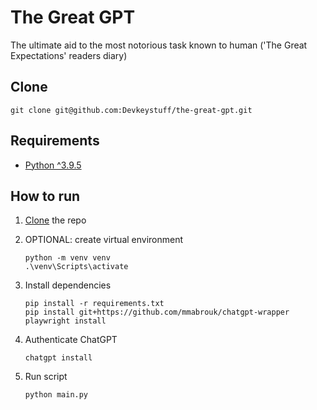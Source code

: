 # The Great GPT

The ultimate aid to the most notorious task known to human ('The Great Expectations' readers diary)

## Clone

    git clone git@github.com:Devkeystuff/the-great-gpt.git

## Requirements

- [Python ^3.9.5](https://www.python.org/)

## How to run

1.  [Clone](#clone) the repo
2.  OPTIONAL: create virtual environment

    ```
    python -m venv venv
    .\venv\Scripts\activate
    ```

3.  Install dependencies

    ```
    pip install -r requirements.txt
    pip install git+https://github.com/mmabrouk/chatgpt-wrapper
    playwright install
    ```

4.  Authenticate ChatGPT

    ```
    chatgpt install
    ```

5.  Run script

    ```
    python main.py
    ```
